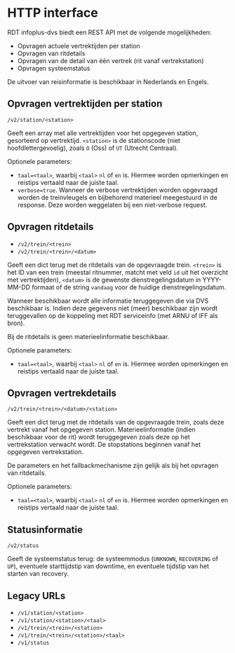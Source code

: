 # HTTP interface

RDT infoplus-dvs biedt een REST API met de volgende mogelijkheden:

 - Opvragen actuele vertrektijden per station
 - Opvragen van ritdetails
 - Opvragen van de detail van één vertrek (rit vanaf vertrekstation)
 - Opvragen systeemstatus

De uitvoer van reisinformatie is beschikbaar in Nederlands en Engels.

## Opvragen vertrektijden per station

`/v2/station/<station>`

Geeft een array met alle vertrektijden voor het opgegeven station,
gesorteerd op vertrektijd. `<station>` is de stationscode (niet
hoofdlettergevoelig), zoals `O` (Oss) of `UT` (Utrecht Centraal).

Optionele parameters:

 - `taal=<taal>`, waarbij `<taal>` `nl` of `en` is. Hiermee worden
   opmerkingen en reistips vertaald naar de juiste taal.
 - `verbose=true`. Wanneer de verbose vertrektijden worden opgevraagd
   worden de treinvleugels en bijbehorend materieel meegestuurd in de
   response. Deze worden weggelaten bij een niet-verbose request.

## Opvragen ritdetails

 - `/v2/trein/<trein>`
 - `/v2/trein/<trein>/<datum>`

Geeft een dict terug met de ritdetails van de opgevraagde trein.
`<trein>` is het ID van een trein (meestal ritnummer, matcht met veld
`id` uit het overzicht met vertrektijden), `<datum>` is de gewenste
dienstregelingsdatum in YYYY-MM-DD formaat of de string `vandaag` voor
de huidige dienstregelingsdatum.

Wanneer beschikbaar wordt alle informatie teruggegeven die via DVS
beschikbaar is. Indien deze gegevens niet (meer) beschikbaar zijn wordt
teruggevallen op de koppeling met RDT serviceinfo (met ARNU of IFF als
bron).

Bij de ritdetails is geen materieelinformatie beschikbaar.

Optionele parameters:

 - `taal=<taal>`, waarbij `<taal>` `nl` of `en` is. Hiermee worden
   opmerkingen en reistips vertaald naar de juiste taal.

## Opvragen vertrekdetails

`/v2/trein/<trein>/<datum>/<station>`

Geeft een dict terug met de ritdetails van de opgevraagde trein, zoals
deze vertrekt vanaf het opgegeven station. Materieelinformatie (indien
beschikbaar voor de rit) wordt teruggegeven zoals deze op het
vertrekstation verwacht wordt. De stopstations beginnen vanaf het
opgegeven vertrekstation.

De parameters en het fallbackmechanisme zijn gelijk als bij het opvragen
van ritdetails.

Optionele parameters:

 - `taal=<taal>`, waarbij `<taal>` `nl` of `en` is. Hiermee worden
   opmerkingen en reistips vertaald naar de juiste taal.

## Statusinformatie

`/v2/status`

Geeft de systeemstatus terug: de systeemmodus (`UNKNOWN`, `RECOVERING`
of `UP`), eventuele starttijdstip van downtime, en eventuele tijdstip
van het starten van recovery.

## Legacy URLs

 - `/v1/station/<station>`
 - `/v1/station/<station>/<taal>`
 - `/v1/trein/<trein>/<station>`
 - `/v1/trein/<trein>/<station>/<taal>`
 - `/v1/status`
